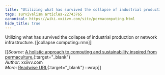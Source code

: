 ```yaml
---
title: "Utilizing what has survived the collapse of industrial production or ..."
tags: survivalism articles-22743765
canonical: https://wiki.xxiivv.com/site/permacomputing.html
hide_title: true
---
```


Utilizing what has survived the collapse of industrial production or network infrastructure.
[[collapse computing::rmn]]


[[_Source_: [A holistic approach to computing and sustainability inspired from permaculture.](https://wiki.xxiivv.com/site/permacomputing.html){:target="_blank"}<br>
_Author_: xxiivv.com<br>
_More_: [Readwise URL](https://readwise.io/open/454947544){:target="_blank"}
::wrap]]